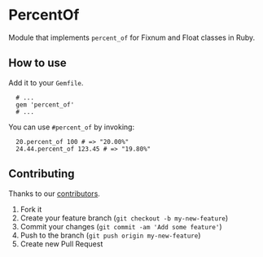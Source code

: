 # PercentOf

Module that implements ```percent_of``` for Fixnum and Float classes in Ruby.

## How to use

Add it to your ```Gemfile```.

```
  # ...
  gem 'percent_of'
  # ...
```

You can use ```#percent_of``` by invoking:

```
  20.percent_of 100 # => "20.00%"
  24.44.percent_of 123.45 # => "19.80%"
```

## Contributing

Thanks to our [contributors](https://github.com/ducknorris/percent_of/graphs/contributors).

1. Fork it
2. Create your feature branch (`git checkout -b my-new-feature`)
3. Commit your changes (`git commit -am 'Add some feature'`)
4. Push to the branch (`git push origin my-new-feature`)
5. Create new Pull Request
